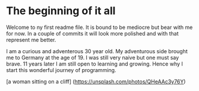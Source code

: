 # The beginning of it all
Welcome to ny first readme file. 
It is bound to be mediocre but bear with me for now. 
In a couple of commits it will look more polished and with that represent me better.

I am a curious and adventerous 30 year old. 
My adventurous side brought me to Germany at the age of 19. 
I was still very naive but one must say brave.
11 years later I am still open to learning and growing. 
Hence why I start this wonderful journey of programming.

[a woman sitting on a cliff] (https://unsplash.com/photos/QHeAAc3y76Y)
